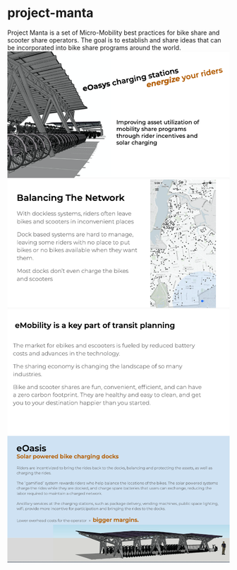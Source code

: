 # project-manta
Project Manta is a set of Micro-Mobility best practices for bike share and scooter share operators. The goal is to establish and share ideas that can be incorporated into bike share programs around the world.
<img src="pic1.png">
<br>
<img src="pic2.png">
<br>
<img src="pic3.png">
<br>
<img src="pic4.png">
